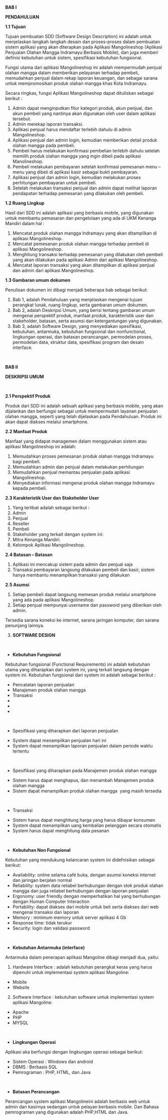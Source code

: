 <p><strong>BAB I</strong></p>
<p><strong>PENDAHULUAN</strong></p>
<p><strong>1.1 Tujuan</strong></p>
<p>Tujuan pembuatan SDD (Software Design Description) ini adalah untuk menjelaskan langkah langkah desain dan proses-proses dalam pembuatan sistem aplikasi yang akan diterapkan pada Aplikasi Mangolineshop (Aplikasi Penjualan Olahan Mangga Indramayu Berbasis Mobile), dan juga memberi definisi kebutuhan untuk sistem, spesifikasi kebutuhan fungsional.</p>
<p>Fungsi utama dari aplikasi Mangolineshop ini adalah mempermudah penjual olahan mangga dalam memberikan pelayanan terhadap pembeli, memudahkan penjual dalam rekap laporan keuangan, dan sebagai sarana untuk mempromosikan produk olahan mangga khas Kota Indramayu.</p>
<p>Secara ringkas, fungsi Aplikasi Mangolineshop dapat dituliskan sebagai berikut :</p>
<ol>
<li>Admin dapat menginputkan fitur kategori produk, akun penjual, dan akun pembeli yang nantinya akan digunakan oleh user dalam aplikasi tersebut.</li>
<li>Admin merekap laporan transaksi.</li>
<li>Aplikasi penjual harus mendaftar terlebih dahulu di admin Mangolineshop.</li>
<li>Aplikasi penjual dan admin login, kemudian memberikan detail produk olahan mangga pada pembeli.</li>
<li>Pembeli harus melakukan konfirmasi pembelian terlebih dahulu setelah memilih produk olahan mangga yang ingin dibeli pada aplikasi Manolineshop.</li>
<li>Pembeli melakukan pembayaran setelah konfirmasi pemesanan menu &ndash; menu yang dibeli di aplikasi kasir sebagai bukti pembayaran.</li>
<li>Aplikasi penjual dan admin login, kemudian melakukan proses perhitungan pembayaran untuk pembeli.</li>
<li>Setelah melakukan transaksi penjual dan admin dapat melihat laporan pendapatan terhadap pemesanan yang dilakukan oleh pembeli.</li>
</ol>
<p><strong>1.2&nbsp;Ruang Lingkup</strong></p>
<p>Hasil dari SDD ini adalah aplikasi yang berbasis mobile, yang digunakan untuk membantu pemasaran dan pengelolaan yang ada di UKM Kenanga Mandiri dalam hal :</p>
<ol>
<li>Mencatat produk olahan mangga Indramayu yang akan ditampilkan di aplikasi Mangolineshop.</li>
<li>Mencatat pemesanan produk olahan mangga terhadap pembeli di aplikasi Mangolineshop.</li>
<li>Menghitung transaksi terhadap pemesanan yang dilakukan oleh pembeli yang akan dilakukan pada aplikasi Admin dari aplikasi Mangolineshop.</li>
<li>Mencatat laporan transaksi yang akan ditampilkan di aplikasi penjual dan admin dari aplikasi Mangolineshop.</li>
</ol>
<p><strong>1.3&nbsp;Gambaran umum dokumen</strong></p>
<p>Penulisan dokumen ini dibagi menjadi beberapa bab sebagai berikut:</p>
<ol>
<li>Bab 1, adalah Pendahuluan yang menjelaskan mengenai tujuan perangkat lunak, ruang lingkup, serta gambaran umum dokumen.</li>
<li>Bab 2, adalah Deskripsi Umum, yang berisi tentang gambaran umum mengenai perspektif produk, manfaat produk, karakteristik user dan stakeholder, batasan, serta asumsi dan ketergantungan yang digunakan.</li>
<li>Bab 3, adalah Software Design, yang menyediakan spesifikasi, kebutuhan, antarmuka, kebutuhan fungsional dan nonfunctional, lingkungan operasi, dan batasan perancangan, permodelan proses, permodelan data, struktur data, spesifikasi program dan desain interface.</li>
</ol>
<p>&nbsp;</p>
<p><strong>BAB II</strong></p>
<p><strong>DESKRIPSI UMUM</strong></p>
<p><strong>&nbsp;</strong></p>
<p><strong>2.1 Perspektif Produk</strong></p>
<p>Produk dari SDD ini adalah sebuah aplikasi yang berbasis mobile, yang akan dijalankan dan berfungsi sebagai untuk mempermudah layanan penjualan olahan mangga, seperti yang telah dijelaskan pada Pendahuluan. Produk ini akan dapat diakses melalui smartphone.</p>
<p><strong>2.2 Manfaat Produk</strong></p>
<p>Manfaat yang didapat managemen dalam menggunakan sistem atau aplikasi Mangolineshop ini adalah:</p>
<ol>
<li>Memudahkan proses pemesanan produk olahan mangga Indramayu bagi pembeli.</li>
<li>Memudahkan admin dan penjual dalam melakukan perhitungan</li>
<li>Memudahkan penjual memantau penjualan pada aplikasi Mangolineshop.</li>
<li>Menyediakan informasi mengenai produk olahan mangga Indramayu kepada pembeli.</li>
</ol>
<p><strong>2.3 Karakteristik User dan Stakeholder User</strong></p>
<ol>
<li>Yang terlibat adalah sebagai berikut :</li>
<li>Admin</li>
<li>Penjual</li>
<li>Reseller</li>
<li>Pembeli</li>
<li>Stakeholder yang terkait dengan system ini:</li>
<li>Mitra Kenanga Mandiri.</li>
<li>Kelompok Aplikasi Mangolineshop.</li>
</ol>
<p><strong>2.4 Batasan &ndash; Batasan</strong></p>
<ol>
<li>Aplikasi ini mencakup sistem pada admin dan penjual saja</li>
<li>Transaksi pembayaran langsung dilakukan pembeli dan kasir, sistem hanya membantu menampilkan transaksi yang dilakukan</li>
</ol>
<p><strong>2.5&nbsp;Asumsi</strong></p>
<ol>
<li>Setiap pembeli dapat langsung memesan produk melalui smartphone yang ada pada aplikasi Mangolineshop.</li>
<li>Setiap penjual mempunyai username dan password yang diberikan oleh admin.</li>
</ol>
<p>Tersedia sarana koneksi ke internet, sarana jaringan komputer, dan sarana penunjang lainnya.</p>
<ol start="3">
<li><strong>SOFTWARE DESIGN</strong></li>
</ol>
<p><strong>&nbsp;</strong></p>
<ul>
<li><strong>Kebutuhan Fungsional</strong></li>
</ul>
<p>Kebutuhan fungsional (Functional Requirements) ini adalah kebutuhan utama yang diharapkan dari system ini, yang terkait langsung dengan system ini. Kebutuhan fungsional dari system ini adalah sebagai berikut :</p>
<ul>
<li>Pencatatan laporan penjualan</li>
<li>Manajemen produk olahan mangga</li>
<li>Transaksi</li>
<li></li>
<li></li>
<li></li>
</ul>
<p>&nbsp;</p>
<ul>
<li>Spesifikasi yang diharapkan dari laporan penjualan</li>
</ul>
<ul>
<li>System dapat menampilkan penjualan hari ini</li>
<li>System dapat menampilkan laporan penjualan dalam periode waktu tertentu</li>
</ul>
<p>&nbsp;</p>
<ul>
<li>Spesifikasi yang diharapkan pada Manajemen produk olahan mangga</li>
</ul>
<ul>
<li>Sistem harus dapat menghapus, dan menambah Manajemen produk olahan mangga</li>
<li>Sistem dapat menampilkan produk olahan mangga &nbsp;yang masih tersedia</li>
</ul>
<p>&nbsp;</p>
<ul>
<li>Transaksi</li>
</ul>
<ul>
<li>Sistem harus dapat menghitung harga yang harus dibayar konsumen</li>
<li>System dapat menampilkan uang kembalian pelanggan secara otomatis</li>
<li>System harus dapat menghitung data pesanan</li>
</ul>
<p>&nbsp;</p>
<ul>
<li><strong>Kebutuhan Non Fungsional</strong></li>
</ul>
<p>Kebutuhan yang mendukung kelancaran system ini didefnisikan sebagai berikut:</p>
<ul>
<li>Availability: online selama caf&eacute; buka, dengan asumsi koneksi internet dan jaringan berjalan normal</li>
<li>Reliability: system data reliabel berhubungan dengan stok produk olahan mangga dan juga reliabel berhubungan dengan laporan penjualan</li>
<li>Ergonomy: user friendly dengan memperhatikan hal yang berhubungan dengan Human Computer Interaction</li>
<li>Portability: dapat diakses dari mobile untuk beli serta diakses dari web mengenai transaksi dan laporan</li>
<li>Memory : minimum memory untuk server aplikasi 4 Gb</li>
<li>Response time: tidak terukur</li>
<li>Security: login dan validasi password</li>
</ul>
<p>&nbsp;</p>
<ul>
<li><strong>Kebutuhan Antarmuka (interface)</strong></li>
</ul>
<p>Antarmuka dalam penerapan aplikasi Mangoline dibagi menjadi dua, yaitu:</p>
<ol>
<li>Hardware Interface : adalah kebutuhan perangkat keras yang harus dipenuhi untuk implementasi system aplikasi Mangoline:</li>
</ol>
<ul>
<li>Mobile</li>
<li>Website</li>
</ul>
<ol start="2">
<li>Software Interface : kebutuhan software untuk implementasi system aplikasi Mangoline:</li>
</ol>
<ul>
<li>Apache</li>
<li>PHP</li>
<li>MYSQL</li>
</ul>
<p>&nbsp;</p>
<ul>
<li><strong>Lingkungan Operasi</strong></li>
</ul>
<p>Aplikasi aka berfungsi dengan lingkungan operasi sebagai berikut:</p>
<ul>
<li>Sistem Operasi : Windows dan android</li>
<li>DBMS : Berbasis SQL</li>
<li>Pemrograman : PHP, HTML, dan Java</li>
</ul>
<p>&nbsp;</p>
<ul>
<li><strong>Batasan Perancangan</strong></li>
</ul>
<p>Perancangan system aplikasi Mangolineini adalah berbasis web untuk admin dan kasirnya sedangan untuk pelayan berbasis mobile. Dan Bahasa pemrograman yang digunakan adalah PHP,HTML dan Java.</p>